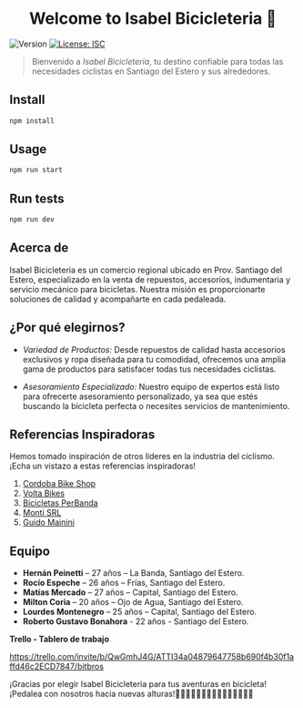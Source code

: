 <h1 align="center">Welcome to Isabel Bicicleteria 👋</h1>
<p>
  <img alt="Version" src="https://img.shields.io/badge/version-1.0.0-blue.svg?cacheSeconds=2592000" />
  <a href="#" target="_blank">
    <img alt="License: ISC" src="https://img.shields.io/badge/License-ISC-yellow.svg" />
  </a>
</p>

> Bienvenido a *Isabel Bicicleteria*, tu destino confiable para todas las necesidades ciclistas en Santiago del Estero y sus alrededores.

## Install

```sh
npm install
```

## Usage

```sh
npm run start
```

## Run tests

```sh
npm run dev
```

## Acerca de

Isabel Bicicleteria es un comercio regional ubicado en Prov. Santiago del Estero, especializado en la venta de repuestos, accesorios, indumentaria y servicio mecánico para bicicletas. Nuestra misión es proporcionarte soluciones de calidad y acompañarte en cada pedaleada.

## ¿Por qué elegirnos?

- *Variedad de Productos:* Desde repuestos de calidad hasta accesorios exclusivos y ropa diseñada para tu comodidad, ofrecemos una amplia gama de productos para satisfacer todas tus necesidades ciclistas.

- *Asesoramiento Especializado:* Nuestro equipo de expertos está listo para ofrecerte asesoramiento personalizado, ya sea que estés buscando la bicicleta perfecta o necesites servicios de mantenimiento.

## Referencias Inspiradoras

Hemos tomado inspiración de otros líderes en la industria del ciclismo. ¡Echa un vistazo a estas referencias inspiradoras!

1. [Cordoba Bike Shop](https://cordobabikeshop.com/)
2. [Volta Bikes](https://voltabikes.com.ar/)
3. [Bicicletas PerBanda](https://bicperbanda.com/)
4. [Monti SRL](https://montisrl.com.ar/)
5. [Guido Mainini](https://www.guidomainini.com.ar/)

## Equipo

* **Hernán Peinetti** – 27 años – La Banda, Santiago del Estero.
* **Rocío Espeche** – 26 años – Frías, Santiago del Estero.
* **Matías Mercado** – 27 años – Capital, Santiago del Estero.
* **Milton Coria** – 20 años – Ojo de Agua, Santiago del Estero.
* **Lourdes Montenegro** – 25 años – Capital, Santiago del Estero.
* **Roberto Gustavo Bonahora** - 22 años - Santiago del Estero.

**Trello - Tablero de trabajo**

https://trello.com/invite/b/QwGmhJ4G/ATTI34a04879647758b690f4b30f1affd46c2ECD7847/bitbros

¡Gracias por elegir Isabel Bicicleteria para tus aventuras en bicicleta! ¡Pedalea con nosotros hacia nuevas alturas!🚴‍♂🚴‍♀🚴‍♂🚴‍♀🚴‍♂🚴‍♀🚴‍♂🚴